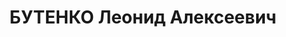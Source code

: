 ---
title: БУТЕНКО Леонид Алексеевич
description: '1895 р., с. Вільні Хутори Верхньодніпровського р-ну Дніпропетровської
  обл., українець, з селян, позапартійний, освіта середня, начальник фінсектора Дніпропетровського
  тресту "Заготзерно".

  28.11.1937 звинувачений у належності до к/рев. організації, розстріляний 29.11.1937
  р.

  Реабілітований 08.11.1956 р.'
---